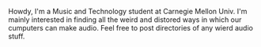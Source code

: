 Howdy, I'm a Music and Technology student at Carnegie Mellon Univ.
I'm mainly interested in finding all the weird and distored ways in which
our cumputers can make audio. Feel free to post directories of any wierd audio stuff.

